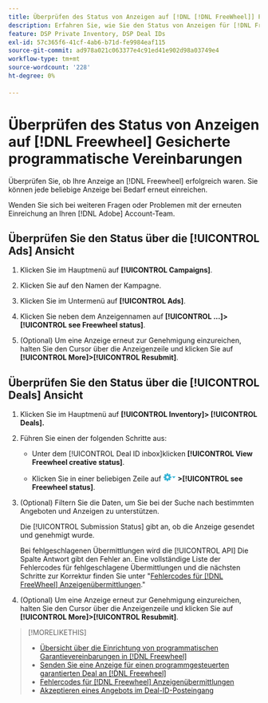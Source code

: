 ```yaml
---
title: Überprüfen des Status von Anzeigen auf [!DNL [!DNL FreeWheel]] PG-Deal
description: Erfahren Sie, wie Sie den Status von Anzeigen für [!DNL Freewheel] programmgesteuerte garantierte Angebote.
feature: DSP Private Inventory, DSP Deal IDs
exl-id: 57c365f6-41cf-4ab6-b71d-fe9984eaf115
source-git-commit: ad978a021c063377e4c91ed41e902d98a03749e4
workflow-type: tm+mt
source-wordcount: '228'
ht-degree: 0%

---
```


# Überprüfen des Status von Anzeigen auf [!DNL Freewheel] Gesicherte programmatische Vereinbarungen

Überprüfen Sie, ob Ihre Anzeige an [!DNL Freewheel] erfolgreich waren. Sie können jede beliebige Anzeige bei Bedarf erneut einreichen.

Wenden Sie sich bei weiteren Fragen oder Problemen mit der erneuten Einreichung an Ihren [!DNL Adobe] Account-Team.

## Überprüfen Sie den Status über die [!UICONTROL Ads] Ansicht

1. Klicken Sie im Hauptmenü auf **[!UICONTROL Campaigns]**.

1. Klicken Sie auf den Namen der Kampagne.

1. Klicken Sie im Untermenü auf **[!UICONTROL Ads]**.

1. Klicken Sie neben dem Anzeigennamen auf  **[!UICONTROL ...]>[!UICONTROL see Freewheel status]**.

1. (Optional) Um eine Anzeige erneut zur Genehmigung einzureichen, halten Sie den Cursor über die Anzeigenzeile und klicken Sie auf **[!UICONTROL More]>[!UICONTROL Resubmit]**.

## Überprüfen Sie den Status über die [!UICONTROL Deals] Ansicht

1. Klicken Sie im Hauptmenü auf **[!UICONTROL Inventory]> [!UICONTROL Deals].**

1. Führen Sie einen der folgenden Schritte aus:

   * Unter dem [!UICONTROL Deal ID inbox]klicken **[!UICONTROL View Freewheel creative status]**.

   * Klicken Sie in einer beliebigen Zeile auf ![Optionen, Menü](/help/dsp/assets/options-menu.png) **>[!UICONTROL see Freewheel status]**.

1. (Optional) Filtern Sie die Daten, um Sie bei der Suche nach bestimmten Angeboten und Anzeigen zu unterstützen.

   Die [!UICONTROL Submission Status] gibt an, ob die Anzeige gesendet und genehmigt wurde.

   Bei fehlgeschlagenen Übermittlungen wird die [!UICONTROL API] Die Spalte Antwort gibt den Fehler an. Eine vollständige Liste der Fehlercodes für fehlgeschlagene Übermittlungen und die nächsten Schritte zur Korrektur finden Sie unter &quot;[Fehlercodes für [!DNL FreeWheel] Anzeigenübermittlungen](freewheel-error-codes.md).&quot;

1. (Optional) Um eine Anzeige erneut zur Genehmigung einzureichen, halten Sie den Cursor über die Anzeigenzeile und klicken Sie auf **[!UICONTROL More]>[!UICONTROL Resubmit]**.

>[!MORELIKETHIS]
>
>* [Übersicht über die Einrichtung von programmatischen Garantievereinbarungen in [!DNL Freewheel]](freewheel-overview.md)
>* [Senden Sie eine Anzeige für einen programmgesteuerten garantierten Deal an [!DNL Freewheel]](freewheel-submit.md)
>* [Fehlercodes für [!DNL Freewheel] Anzeigenübermittlungen](freewheel-error-codes.md)
>* [Akzeptieren eines Angebots im Deal-ID-Posteingang](deal-id-inbox-accept.md)

